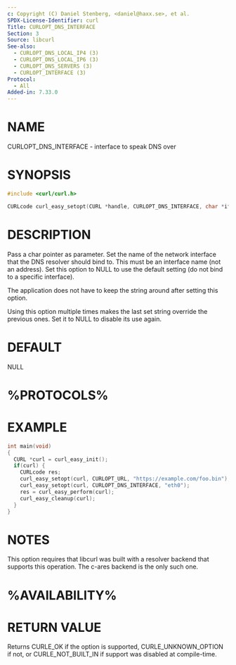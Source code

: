 ```yaml
---
c: Copyright (C) Daniel Stenberg, <daniel@haxx.se>, et al.
SPDX-License-Identifier: curl
Title: CURLOPT_DNS_INTERFACE
Section: 3
Source: libcurl
See-also:
  - CURLOPT_DNS_LOCAL_IP4 (3)
  - CURLOPT_DNS_LOCAL_IP6 (3)
  - CURLOPT_DNS_SERVERS (3)
  - CURLOPT_INTERFACE (3)
Protocol:
  - All
Added-in: 7.33.0
---
```


# NAME

CURLOPT_DNS_INTERFACE - interface to speak DNS over

# SYNOPSIS

~~~c
#include <curl/curl.h>

CURLcode curl_easy_setopt(CURL *handle, CURLOPT_DNS_INTERFACE, char *ifname);
~~~

# DESCRIPTION

Pass a char pointer as parameter. Set the name of the network interface that
the DNS resolver should bind to. This must be an interface name (not an
address). Set this option to NULL to use the default setting (do not bind to a
specific interface).

The application does not have to keep the string around after setting this
option.

Using this option multiple times makes the last set string override the
previous ones. Set it to NULL to disable its use again.

# DEFAULT

NULL

# %PROTOCOLS%

# EXAMPLE

~~~c
int main(void)
{
  CURL *curl = curl_easy_init();
  if(curl) {
    CURLcode res;
    curl_easy_setopt(curl, CURLOPT_URL, "https://example.com/foo.bin");
    curl_easy_setopt(curl, CURLOPT_DNS_INTERFACE, "eth0");
    res = curl_easy_perform(curl);
    curl_easy_cleanup(curl);
  }
}
~~~

# NOTES

This option requires that libcurl was built with a resolver backend that
supports this operation. The c-ares backend is the only such one.

# %AVAILABILITY%

# RETURN VALUE

Returns CURLE_OK if the option is supported, CURLE_UNKNOWN_OPTION if not,
or CURLE_NOT_BUILT_IN if support was disabled at compile-time.

